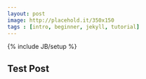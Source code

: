 ```yaml
---
layout: post
image: http://placehold.it/350x150
tags : [intro, beginner, jekyll, tutorial]
---
```

{% include JB/setup %}

## Test Post